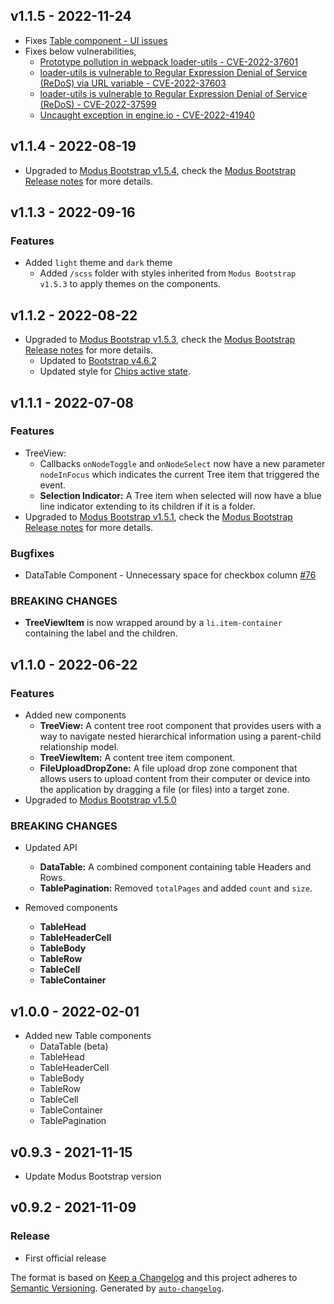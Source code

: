 ## v1.1.5 - 2022-11-24

- Fixes [Table component - UI issues](https://github.com/trimble-oss/modus-react-bootstrap/issues/114)
- Fixes below vulnerabilities,
  - [Prototype pollution in webpack loader-utils - CVE-2022-37601](https://github.com/advisories/GHSA-76p3-8jx3-jpfq)
  - [loader-utils is vulnerable to Regular Expression Denial of Service (ReDoS) via URL variable - CVE-2022-37603](https://github.com/advisories/GHSA-3rfm-jhwj-7488)
  - [loader-utils is vulnerable to Regular Expression Denial of Service (ReDoS) - CVE-2022-37599](https://github.com/advisories/GHSA-hhq3-ff78-jv3g)
  - [Uncaught exception in engine.io - CVE-2022-41940](https://github.com/advisories/GHSA-r7qp-cfhv-p84w)

## v1.1.4 - 2022-08-19

- Upgraded to [Modus Bootstrap v1.5.4](https://www.npmjs.com/package/@trimbleinc/modus-bootstrap), check the [Modus Bootstrap Release notes](https://modus-bootstrap.trimble.com/changelog/) for more details.

## v1.1.3 - 2022-09-16

### Features

- Added `light` theme and `dark` theme
  - Added `/scss` folder with styles inherited from `Modus Bootstrap v1.5.3` to apply themes on the components.

## v1.1.2 - 2022-08-22

- Upgraded to [Modus Bootstrap v1.5.3](https://www.npmjs.com/package/@trimbleinc/modus-bootstrap), check the [Modus Bootstrap Release notes](https://bitbucket.trimble.tools/projects/TMDS/repos/modus-bootstrap/browse/CHANGELOG.md) for more details.
  - Updated to [Bootstrap v4.6.2](https://github.com/twbs/bootstrap/releases/tag/v4.6.2)
  - Updated style for [Chips active state](https://modus-react-bootstrap.trimble.com/components/chips/#SmallChips).

## v1.1.1 - 2022-07-08

### Features

- TreeView:
  - Callbacks `onNodeToggle` and `onNodeSelect` now have a new parameter `nodeInFocus` which indicates the current Tree item that triggered the event.
  - **Selection Indicator:** A Tree item when selected will now have a blue line indicator extending to its children if it is a folder.
- Upgraded to [Modus Bootstrap v1.5.1](https://www.npmjs.com/package/@trimbleinc/modus-bootstrap), check the [Modus Bootstrap Release notes](https://bitbucket.trimble.tools/projects/TMDS/repos/modus-bootstrap/browse/CHANGELOG.md) for more details.

### Bugfixes

- DataTable Component - Unnecessary space for checkbox column [#76](https://github.com/trimble-oss/modus-react-bootstrap/issues/76)

### BREAKING CHANGES

- **TreeViewItem** is now wrapped around by a `li.item-container` containing the label and the children.

## v1.1.0 - 2022-06-22

### Features

- Added new components
  - **TreeView:** A content tree root component that provides users with a way to navigate nested hierarchical information using a parent-child relationship model.
  - **TreeViewItem:** A content tree item component.
  - **FileUploadDropZone:** A file upload drop zone component that allows users to upload content from their computer or device into the application by dragging a file (or files) into a target zone.
- Upgraded to [Modus Bootstrap v1.5.0](https://www.npmjs.com/package/@trimbleinc/modus-bootstrap)

### BREAKING CHANGES

- Updated API

  - **DataTable:** A combined component containing table Headers and Rows.
  - **TablePagination:** Removed `totalPages` and added `count` and `size`.

- Removed components
  - **TableHead**
  - **TableHeaderCell**
  - **TableBody**
  - **TableRow**
  - **TableCell**
  - **TableContainer**

## v1.0.0 - 2022-02-01

- Added new Table components
  - DataTable (beta)
  - TableHead
  - TableHeaderCell
  - TableBody
  - TableRow
  - TableCell
  - TableContainer
  - TablePagination

## v0.9.3 - 2021-11-15

- Update Modus Bootstrap version

## v0.9.2 - 2021-11-09

### Release

- First official release

The format is based on [Keep a Changelog](https://keepachangelog.com/en/1.0.0/)
and this project adheres to [Semantic Versioning](https://semver.org/spec/v2.0.0.html).
Generated by [`auto-changelog`](https://github.com/CookPete/auto-changelog).
